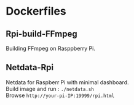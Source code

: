 # Dockerfiles
## Rpi-build-FFmpeg
Building FFmpeg on Rasppberry Pi.
## Netdata-Rpi
Netdata for Raspberr Pi with minimal dashboard.  
Build image and run : `./netdata.sh`  
Browse `http://your-pi-IP:19999/rpi.html`  

